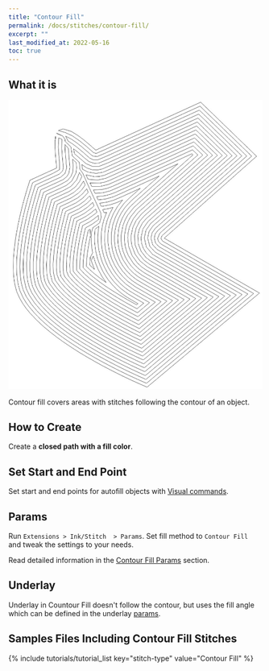 ```yaml
---
title: "Contour Fill"
permalink: /docs/stitches/contour-fill/
excerpt: ""
last_modified_at: 2022-05-16
toc: true
---
```

## What it is

![Contour fill detail](/assets/images/docs/contour-fill-detail.jpg)

Contour fill covers areas with stitches following the contour of an object.

## How to Create

Create a **closed path with a fill color**.

## Set Start and End Point

Set start and end points for autofill objects with [Visual commands](/docs/commands/).

## Params

Run `Extensions > Ink/Stitch  > Params`. Set fill method to `Contour Fill` and tweak the settings to your needs.

Read detailed information in the [Contour Fill Params](/docs/params/#contour-fill-params) section.

## Underlay

Underlay in Countour Fill doesn't follow the contour, but uses the fill angle which can be defined in the underlay [params](/docs/params/#fill-underlay).

## Samples Files Including Contour Fill Stitches
{% include tutorials/tutorial_list key="stitch-type" value="Contour Fill" %}
